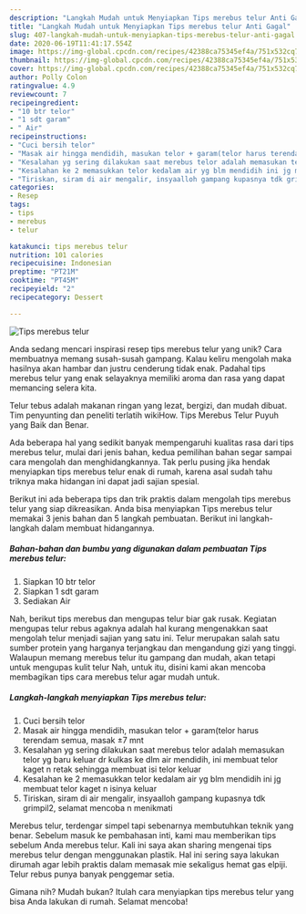 ```yaml
---
description: "Langkah Mudah untuk Menyiapkan Tips merebus telur Anti Gagal"
title: "Langkah Mudah untuk Menyiapkan Tips merebus telur Anti Gagal"
slug: 407-langkah-mudah-untuk-menyiapkan-tips-merebus-telur-anti-gagal
date: 2020-06-19T11:41:17.554Z
image: https://img-global.cpcdn.com/recipes/42388ca75345ef4a/751x532cq70/tips-merebus-telur-foto-resep-utama.jpg
thumbnail: https://img-global.cpcdn.com/recipes/42388ca75345ef4a/751x532cq70/tips-merebus-telur-foto-resep-utama.jpg
cover: https://img-global.cpcdn.com/recipes/42388ca75345ef4a/751x532cq70/tips-merebus-telur-foto-resep-utama.jpg
author: Polly Colon
ratingvalue: 4.9
reviewcount: 7
recipeingredient:
- "10 btr telor"
- "1 sdt garam"
- " Air"
recipeinstructions:
- "Cuci bersih telor"
- "Masak air hingga mendidih, masukan telor + garam(telor harus terendam semua, masak ±7 mnt"
- "Kesalahan yg sering dilakukan saat merebus telor adalah memasukan telor yg baru keluar dr kulkas ke dlm air mendidih, ini membuat telor kaget n retak sehingga membuat isi telor keluar"
- "Kesalahan ke 2 memasukkan telor kedalam air yg blm mendidih ini jg membuat telor kaget n isinya keluar"
- "Tiriskan, siram di air mengalir, insyaalloh gampang kupasnya tdk grimpil2, selamat mencoba n menikmati"
categories:
- Resep
tags:
- tips
- merebus
- telur

katakunci: tips merebus telur 
nutrition: 101 calories
recipecuisine: Indonesian
preptime: "PT21M"
cooktime: "PT45M"
recipeyield: "2"
recipecategory: Dessert

---
```



![Tips merebus telur](https://img-global.cpcdn.com/recipes/42388ca75345ef4a/751x532cq70/tips-merebus-telur-foto-resep-utama.jpg)

Anda sedang mencari inspirasi resep tips merebus telur yang unik? Cara membuatnya memang susah-susah gampang. Kalau keliru mengolah maka hasilnya akan hambar dan justru cenderung tidak enak. Padahal tips merebus telur yang enak selayaknya memiliki aroma dan rasa yang dapat memancing selera kita.

Telur tebus adalah makanan ringan yang lezat, bergizi, dan mudah dibuat. Tim penyunting dan peneliti terlatih wikiHow. Tips Merebus Telur Puyuh yang Baik dan Benar.

Ada beberapa hal yang sedikit banyak mempengaruhi kualitas rasa dari tips merebus telur, mulai dari jenis bahan, kedua pemilihan bahan segar sampai cara mengolah dan menghidangkannya. Tak perlu pusing jika hendak menyiapkan tips merebus telur enak di rumah, karena asal sudah tahu triknya maka hidangan ini dapat jadi sajian spesial.


Berikut ini ada beberapa tips dan trik praktis dalam mengolah tips merebus telur yang siap dikreasikan. Anda bisa menyiapkan Tips merebus telur memakai 3 jenis bahan dan 5 langkah pembuatan. Berikut ini langkah-langkah dalam membuat hidangannya.

<!--inarticleads1-->

##### Bahan-bahan dan bumbu yang digunakan dalam pembuatan Tips merebus telur:

1. Siapkan 10 btr telor
1. Siapkan 1 sdt garam
1. Sediakan  Air


Nah, berikut tips merebus dan mengupas telur biar gak rusak. Kegiatan mengupas telur rebus agaknya adalah hal kurang mengenakkan saat mengolah telur menjadi sajian yang satu ini. Telur merupakan salah satu sumber protein yang harganya terjangkau dan mengandung gizi yang tinggi. Walaupun memang merebus telur itu gampang dan mudah, akan tetapi untuk mengupas kulit telur Nah, untuk itu, disini kami akan mencoba membagikan tips cara merebus telur agar mudah untuk. 

<!--inarticleads2-->

##### Langkah-langkah menyiapkan Tips merebus telur:

1. Cuci bersih telor
1. Masak air hingga mendidih, masukan telor + garam(telor harus terendam semua, masak ±7 mnt
1. Kesalahan yg sering dilakukan saat merebus telor adalah memasukan telor yg baru keluar dr kulkas ke dlm air mendidih, ini membuat telor kaget n retak sehingga membuat isi telor keluar
1. Kesalahan ke 2 memasukkan telor kedalam air yg blm mendidih ini jg membuat telor kaget n isinya keluar
1. Tiriskan, siram di air mengalir, insyaalloh gampang kupasnya tdk grimpil2, selamat mencoba n menikmati


Merebus telur, terdengar simpel tapi sebenarnya membutuhkan teknik yang benar. Sebelum masuk ke pembahasan inti, kami mau memberikan tips sebelum Anda merebus telur. Kali ini saya akan sharing mengenai tips merebus telur dengan menggunakan plastik. Hal ini sering saya lakukan dirumah agar lebih praktis dalam memasak mie sekaligus hemat gas elpiji. Telur rebus punya banyak penggemar setia. 

Gimana nih? Mudah bukan? Itulah cara menyiapkan tips merebus telur yang bisa Anda lakukan di rumah. Selamat mencoba!

